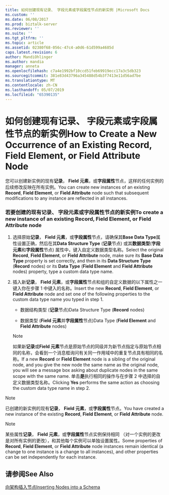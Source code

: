 ```yaml
---
title: 如何创建现有记录、 字段元素或字段属性节点的新实例 |Microsoft Docs
ms.custom: ''
ms.date: 06/08/2017
ms.prod: biztalk-server
ms.reviewer: ''
ms.suite: ''
ms.tgt_pltfrm: ''
ms.topic: article
ms.assetid: 02380f68-056c-47c4-a0d6-61d599a4685d
caps.latest.revision: 6
author: MandiOhlinger
ms.author: mandia
manager: anneta
ms.openlocfilehash: c7a4e1992bf10ccd51feb69919ecc17a3c5db323
ms.sourcegitcommit: 381e83d43796a345488d54b3f7413e11d56ad7be
ms.translationtype: MT
ms.contentlocale: zh-CN
ms.lasthandoff: 05/07/2019
ms.locfileid: "65390135"
---
```

# <a name="how-to-create-a-new-occurrence-of-an-existing-record-field-element-or-field-attribute-node"></a><span data-ttu-id="37277-102">如何创建现有记录、 字段元素或字段属性节点的新实例</span><span class="sxs-lookup"><span data-stu-id="37277-102">How to Create a New Occurrence of an Existing Record, Field Element, or Field Attribute Node</span></span>
<span data-ttu-id="37277-103">您可以创建新实例的现有**记录**， **Field 元素**，或**字段属性**节点，这样的任何实例的后续修改反映在所有实例。</span><span class="sxs-lookup"><span data-stu-id="37277-103">You can create new instances of an existing **Record**, **Field Element**, or **Field Attribute** node such that subsequent modifications to any instance are reflected in all instances.</span></span>  
  
### <a name="to-create-a-new-instance-of-an-existing-record-field-element-or-field-attribute-node"></a><span data-ttu-id="37277-104">若要创建的现有记录、 字段元素或字段属性节点的新实例</span><span class="sxs-lookup"><span data-stu-id="37277-104">To create a new instance of an existing Record, Field Element, or Field Attribute node</span></span>  
  
1.  <span data-ttu-id="37277-105">选择原始**记录**， **Field 元素**，或**字段属性**节点，请确保其**Base Data Type**属性设置正确，然后在其**Data Structure Type** (**记录**节点) 或其**数据类型**(**字段元素**和**字段属性**节点) 属性中，键入自定义数据类型名称。</span><span class="sxs-lookup"><span data-stu-id="37277-105">Select the original **Record**, **Field Element**, or **Field Attribute** node, make sure its **Base Data Type** property is set correctly, and then in its **Data Structure Type** (**Record** nodes) or its **Data Type** (**Field Element** and **Field Attribute** nodes) property, type a custom data type name.</span></span>  
  
2.  <span data-ttu-id="37277-106">插入新**记录**， **Field 元素**，或**字段属性**节点和组的自定义数据的以下属性之一键入你在步骤 1 中键入的名称。</span><span class="sxs-lookup"><span data-stu-id="37277-106">Insert the new **Record**, **Field Element**, or **Field Attribute** node and set one of the following properties to the custom data type name you typed in step 1.</span></span>  
  
    -   <span data-ttu-id="37277-107">数据结构类型 (**记录**节点)</span><span class="sxs-lookup"><span data-stu-id="37277-107">Data Structure Type (**Record** nodes)</span></span>  
  
    -   <span data-ttu-id="37277-108">数据类型 (**Field 元素**并**字段属性**节点)</span><span class="sxs-lookup"><span data-stu-id="37277-108">Data Type (**Field Element** and **Field Attribute** nodes)</span></span>  
  
    > [!NOTE]
    >  <span data-ttu-id="37277-109">如果新**记录**或**Field 元素**节点是原始节点的同级并为新节点指定与原始节点相同的名称，会看到一个消息框询问有关同一作用域中的重复节点具有相同的名称。</span><span class="sxs-lookup"><span data-stu-id="37277-109">If a new **Record** or **Field Element** node is a sibling of the original node, and you give the new node the same name as the original node, you will see a message box asking about duplicate nodes in the same scope with the same name.</span></span> <span data-ttu-id="37277-110">单击**是**执行相同的操作与在步骤 2 中选择的自定义数据类型名称。</span><span class="sxs-lookup"><span data-stu-id="37277-110">Clicking **Yes** performs the same action as choosing the custom data type name in step 2.</span></span>  
  
> [!NOTE]
>  <span data-ttu-id="37277-111">已创建的新实例的现有**记录**， **Field 元素**，或**字段属性**节点。</span><span class="sxs-lookup"><span data-stu-id="37277-111">You have created a new instance of the existing **Record**, **Field Element**, or **Field Attribute** node.</span></span>  
  
> [!NOTE]
>  <span data-ttu-id="37277-112">某些属性**记录**， **Field 元素**，或**字段属性**节点实例保持相同 （对一个实例的更改是对所有实例的更改），和其他每个实例可以单独设置属性。</span><span class="sxs-lookup"><span data-stu-id="37277-112">Some properties of **Record**, **Field Element**, or **Field Attribute** node instances remain identical (a change to one instance is a change to all instances), and other properties can be set independently for each instance.</span></span>  
  
## <a name="see-also"></a><span data-ttu-id="37277-113">请参阅</span><span class="sxs-lookup"><span data-stu-id="37277-113">See Also</span></span>  
 [<span data-ttu-id="37277-114">向架构插入节点</span><span class="sxs-lookup"><span data-stu-id="37277-114">Inserting Nodes into a Schema</span></span>](../core/inserting-nodes-into-a-schema.md)